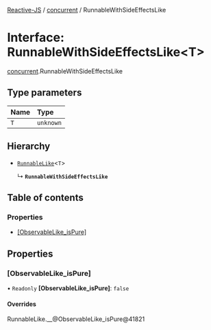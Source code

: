 [Reactive-JS](../README.md) / [concurrent](../modules/concurrent.md) / RunnableWithSideEffectsLike

# Interface: RunnableWithSideEffectsLike<T\>

[concurrent](../modules/concurrent.md).RunnableWithSideEffectsLike

## Type parameters

| Name | Type |
| :------ | :------ |
| `T` | `unknown` |

## Hierarchy

- [`RunnableLike`](concurrent.RunnableLike.md)<`T`\>

  ↳ **`RunnableWithSideEffectsLike`**

## Table of contents

### Properties

- [[ObservableLike\_isPure]](concurrent.RunnableWithSideEffectsLike.md#[observablelike_ispure])

## Properties

### [ObservableLike\_isPure]

• `Readonly` **[ObservableLike\_isPure]**: ``false``

#### Overrides

RunnableLike.\_\_@ObservableLike\_isPure@41821
